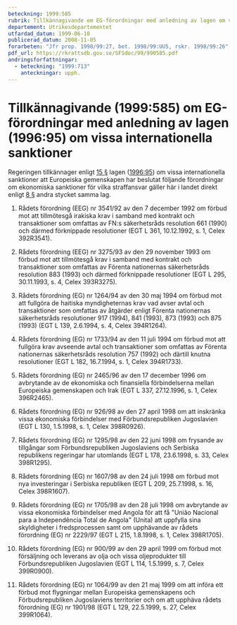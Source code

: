 ```yaml
---
beteckning: 1999:585
rubrik: Tillkännagivande om EG-förordningar med anledning av lagen om vissa internationella sanktioner
departement: Utrikesdepartementet
utfardad_datum: 1999-06-10
publicerad_datum: 2008-11-05
forarbeten: "Jfr prop. 1998/99:27, bet. 1998/99:UU5, rskr. 1998/99:26"
pdf_url: https://rkrattsdb.gov.se/SFSdoc/99/990585.pdf
andringsforfattningar:
  - beteckning: "1999:713"
    anteckningar: upph.
---
```


# Tillkännagivande (1999:585) om EG-förordningar med anledning av lagen (1996:95) om vissa internationella sanktioner

Regeringen tillkännager enligt [15 §](#15) lagen ([1996:95](https://selex.se/eli/sfs/1996/95)) om vissa internationella sanktioner att Europeiska gemenskapen har beslutat följande förordningar om ekonomiska sanktioner för vilka straffansvar gäller här i landet direkt enligt [8 §](#8) andra stycket samma lag.

1. Rådets förordning (EEG) nr 3541/92 av den 7 december 1992 om förbud mot att tillmötesgå irakiska krav i samband med kontrakt och transaktioner som omfattas av FN:s säkerhetsråds resolution 661 (1990) och därmed förknippade resolutioner (EGT L 361, 10.12.1992, s. 1, Celex 392R3541).

2. Rådets förordning (EEG) nr 3275/93 av den 29 november 1993 om förbud mot att tillmötesgå krav i samband med kontrakt och transaktioner som omfattas av Förenta nationernas säkerhetsråds resolution 883 (1993) och därmed förknippade resolutioner (EGT L 295, 30.11.1993, s. 4, Celex 393R3275).

3. Rådets förordning (EG) nr 1264/94 av den 30 maj 1994 om förbud mot att fullgöra de haitiska myndigheternas krav vad avser avtal och transaktioner som omfattas av åtgärder enligt Förenta nationernas säkerhetsråds resolutioner 917 (1994), 841 (1993), 873 (1993) och 875 (1993) (EGT L 139, 2.6.1994, s. 4, Celex 394R1264).

4. Rådets förordning (EG) nr 1733/94 av den 11 juli 1994 om förbud mot att fullgöra krav avseende avtal och transaktioner som omfattas av Förenta nationernas säkerhetsråds resolution 757 (1992) och därtill knutna resolutioner (EGT L 182, 16.7.1994, s. 1, Celex 394R1733).

5. Rådets förordning (EG) nr 2465/96 av den 17 december 1996 om avbrytande av de ekonomiska och finansiella förbindelserna mellan Europeiska gemenskapen och Irak (EGT L 337, 27.12.1996, s. 1, Celex 396R2465).

6. Rådets förordning (EG) nr 926/98 av den 27 april 1998 om att inskränka vissa ekonomiska förbindelser med Förbundsrepubliken Jugoslavien (EGT L 130, 1.5.1998, s. 1, Celex 398R0926).

7. Rådets förordning (EG) nr 1295/98 av den 22 juni 1998 om frysande av tillgångar som Förbundsrepubliken Jugoslaviens och Serbiska republikens regeringar har utomlands (EGT L 178, 23.6.1998, s. 33, Celex 398R1295).

8. Rådets förordning (EG) nr 1607/98 av den 24 juli 1998 om förbud mot nya investeringar i Serbiska republiken (EGT L 209, 25.7.1998, s. 16, Celex 398R1607).

9. Rådets förordning (EG) nr 1705/98 av den 28 juli 1998 om avbrytande av vissa ekonomiska förbindelser med Angola för att få "União Nacional para a Independência Total de Angola" (Unita) att uppfylla sina skyldigheter i fredsprocessen samt om upphävande av rådets förordning (EG) nr 2229/97 (EGT L 215, 1.8.1998, s. 1, Celex 398R1705).

10. Rådets förordning (EG) nr 900/99 av den 29 april 1999 om förbud mot försäljning och leverans av olja och vissa oljeprodukter till Förbundsrepubliken Jugoslavien (EGT L 114, 1.5.1999, s. 7, Celex 399R0900).

11. Rådets förordning (EG) nr 1064/99 av den 21 maj 1999 om att införa ett förbud mot flygningar mellan Europeiska gemenskapens och Förbudsrepubliken Jugoslaviens territorier och om att upphäva rådets förordning (EG) nr 1901/98 (EGT L 129, 22.5.1999, s. 27, Celex 399R1064).